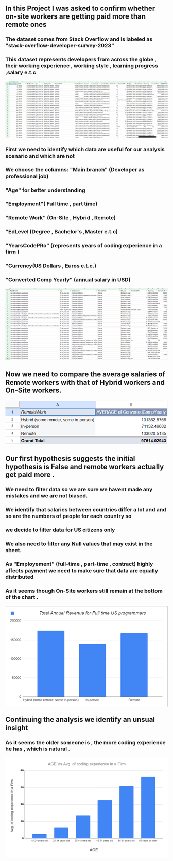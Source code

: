 ## In this Project I was asked to confirm whether on-site workers are getting paid more than remote ones
### The dataset comes from Stack Overflow and is labeled as "stack-overflow-developer-survey-2023"
### This dataset represents developers from across the globe , their working experience , working style , learning progress  ,salary e.t.c

![raw csv for data analysis](raw_table.png)

### First we need to identify which  data are useful for our analysis scenario and which are not





### We choose the columns:   "Main branch" (Developer as professional job)

### "Age" for better understanding 

### "Employment"( Full time , part time)

### "Remote Work" (On-Site , Hybrid , Remote)

### "EdLevel (Degree , Bachelor's ,Master e.t.c)

### "YearsCodePRo" (represents years of coding experience in a firm )

### "Currency(US Dollars , Euros e.t.c.)

### "Converted Comp Yearly" (annual salary in USD)


![csv after column feature](dataset_after_column_feature.png)

## Now we need to compare the average salaries of Remote workers  with that of Hybrid workers and On-Site workers.

![remote work total pay comparison](remote_work-total_pay.png)



## Our first hypothesis suggests the initial hypothesis is False and remote workers actually get paid more .
### We need to filter data so we are sure we havent made any mistakes and we are not biased. 

### We identify that salaries between countries differ a lot and and so are the numbers of people for each country  so

### we decide to filter data for US citizens only

### We also need to filter any  Null values that may exist in the sheet. 

### As "Employement" (full-time , part-time , contract) highly affects  payment we need to make sure that data are equally distributed

### As it seems though  On-Site workers still remain at the bottom of the chart .

<div style="display: flex;">
  <img src="an_rev_us_prog_chart.png" style="width: 49% height: auto;;" />
</div>


## Continuing the analysis we identify an unsual insight 
### As it seems the older someone is , the more coding experience he has , which is natural . 

![rage_vs_years_of_coding_scatterplot](age_vs_years_of_coding_scatterplot.png)



